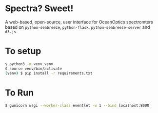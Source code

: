 # Spectra? Sweet!
A web-based, open-source, user interface for OceanOptics spectromters based on `python-seabreeze`, `python-flask`, `python-seabreeze-server` and `d3.js`

# To setup
```bash
$ python3 -m venv venv
$ source venv/bin/activate
(venv) $ pip install -r requirements.txt
```

# To Run
```bash
$ gunicorn wsgi --worker-class eventlet -w 1 --bind localhost:8000
```
